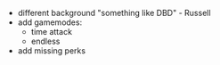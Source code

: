 - different background "something like DBD" - Russell
- add gamemodes:
    - time attack
    - endless
- add missing perks
